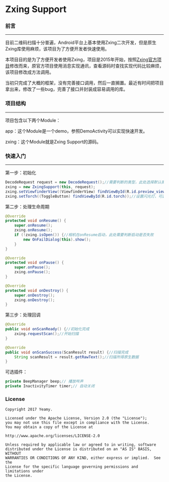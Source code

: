 # Zxing Support

### 前言
------
目前二维码扫描十分普遍，Android平台上基本使用Zxing二次开发，但是原生Zxing库使用麻烦，该项目为了方便开发者快速使用。

本项目目的是为了方便开发者使用Zxing，项目是2015年开始，按照[Zxing官方项目](https://github.com/zxing/zxing)修改而来，原官方项目使用消息实现通讯，查看源码时查找实现代码比较麻烦，该项目修改成方法调用。

当初只完成了大概的框架，没有完善接口调用，然后一直搁置。最近有时间把项目拿出来，修改了一些bug，完善了接口并封装成容易调用的库。

### 项目结构
------
项目包含以下两个Module：

app：这个Module是一个demo，参照DemoActivity可以实现快速开发。

zxing：这个Module就是Zxing Support的源码。

### 快速入门
------
第一步：初始化

```Java
DecodeRequest request = new DecodeRequest();//需要判断的类型，此处选择默认类型
zxing = new ZxingSupport(this, request);
zxing.setViewfinderView((ViewfinderView) findViewById(R.id.preview_view));//设置预览
zxing.setTorch((ToggleButton) findViewById(R.id.torch));//设置闪光灯，可选
```
第二步：处理生命周期

```Java
@Override
protected void onResume() {
    super.onResume();
    zxing.onResume();
    if (!zxing.isOpen()) {//相机在onResume启动，此处需要判断启动是否失败
        new OnFailDialog(this).show();
    }
}

@Override
protected void onPause() {
    super.onPause();
    zxing.onPause();
}

@Override
protected void onDestroy() {
    super.onDestroy();
    zxing.onDestroy();
}
```

第三步：处理回调

```Java
@Override
public void onScanReady() {//初始化完成
    zxing.requestScan();//开始扫描
}

@Override
public void onScanSuccess(ScanResult result) {//扫描完成
    String scanResult = result.getRawText();//扫描所得原生数据
}
```

可选插件：

```Java
private BeepManager beep;// 播放哔声
private InactivityTimer timer;// 自动关闭
```
### License

	Copyright 2017 Yeamy.
		
	Licensed under the Apache License, Version 2.0 (the "License");
	you may not use this file except in compliance with the License.
	You may obtain a copy of the License at
		
	http://www.apache.org/licenses/LICENSE-2.0
		
	Unless required by applicable law or agreed to in writing, software
	distributed under the License is distributed on an "AS IS" BASIS, WITHOUT
	WARRANTIES OR CONDITIONS OF ANY KIND, either express or implied.  See the
	License for the specific language governing permissions and limitations under
	the License.